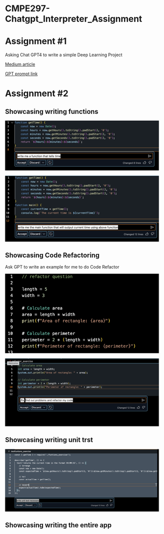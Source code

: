 # CMPE297-Chatgpt_Interpreter_Assignment

# Assignment #1

Asking Chat GPT4 to write a simple Deep Learning Project

[Medium article](https://medium.com/@abraham.jkong/deep-diving-into-handwritten-digit-recognition-with-chatgpt-d7c324a20f46)


[GPT prompt link](https://chat.openai.com/share/66d57611-e497-41d7-ab47-1cf5e3c3243d)


# Assignment #2


## Showcasing writing functions

![Writing a getTime function](img/Funtions_1.png)

![Writing the main function for  getTime function](img/Funtions_2.png)

## Showcasing Code Refactoring

Ask GPT to write an example for me to do Code Refactor

![Code Refactor Question](img/Refactoring_code_1.png)

![Code Refactor Solution](img/Refactoring_code_2.png)

## Showcasing writing unit trst

![Unit Test for the above code](img/Unit_Test_1.png)

## Showcasing writing the entire app
